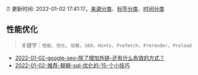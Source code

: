 :alarm_clock: 更新时间: 2022-01-02 17:41:17。[来源分类](../README.md)、[标签分类](../TAGS.md)、[时间分类](../TIMELINE.md)

## 性能优化


> 关键字：`性能`、`优化`、`加载`、`SEO`、`Hints`、`Prefetch`、`Prerender`、`Preload`



- [2022-01-02-google-seo-除了增加外链-还有什么有效的方式？](https://www.v2ex.com/t/825812) 
- [2022-01-02-推荐-聊聊-sql-优化的-15-个小技巧](https://toutiao.io/k/a94tblq) 